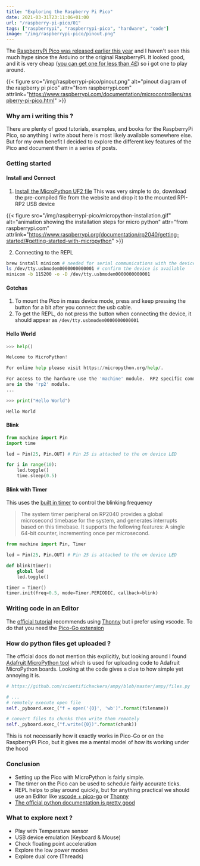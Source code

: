 ```yaml
---
title: "Exploring the Raspberry Pi Pico"
date: 2021-03-31T23:11:06+01:00
url: "/raspberry-pi-pico/01"
tags: ["raspberrypi", "raspberrypi-pico", "hardware", "code"]
image: "/img/raspberrypi-pico/pinout.png"
---
```


The [RaspberryPi Pico was released earlier this year](https://www.raspberrypi.org/blog/raspberry-pi-silicon-pico-now-on-sale/) and I haven't seen this much hype since the Arduino or the original RaspberryPi. It looked good, and it is very cheap ([you can get one for less than 4£](https://thepihut.com/products/raspberry-pi-pico)) so i got one to play around.

{{< figure src="/img/raspberrypi-pico/pinout.png" alt="pinout diagram of the raspberry pi pico" attr="from raspberrypi.com" attrlink="https://www.raspberrypi.com/documentation/microcontrollers/raspberry-pi-pico.html" >}}


### Why am i writing this ?

There are plenty of good tutorials, examples, and books for the RaspberryPi Pico, so anything i write about here is most likely available somewhere else. But for my own benefit I decided to explore the different key features of the Pico and document them in a series of posts.

### Getting started

#### Install and Connect

1. [Install the MicroPython UF2 file](https://www.raspberrypi.org/documentation/rp2040/getting-started/#getting-started-with-micropython)
This was very simple to do, download the pre-compiled file from the website and drop it to the mounted RPI-RP2 USB device

{{< figure src="/img/raspberrypi-pico/micropython-installation.gif" alt="animation showing the installation steps for micro python" attr="from raspberrypi.com" attrlink="https://www.raspberrypi.org/documentation/rp2040/getting-started/#getting-started-with-micropython" >}}


2. Connecting to the REPL

```bash
brew install minicom # needed for serial communications with the device
ls /dev/tty.usbmodem0000000000001 # confirm the device is available
minicom -b 115200 -o -D /dev/tty.usbmodem0000000000001
```

#### Gotchas

1. To mount the Pico in mass device mode, press and keep pressing the button for a bit after you connect the usb cable.
2. To get the REPL, do not press the button when connecting the device, it should appear as `/dev/tty.usbmodem0000000000001`

#### Hello World

```python
>>> help()

Welcome to MicroPython!

For online help please visit https://micropython.org/help/.

For access to the hardware use the 'machine' module.  RP2 specific commands
are in the 'rp2' module.
...

>>> print("Hello World")

Hello World
```

#### Blink

```python
from machine import Pin
import time

led = Pin(25, Pin.OUT) # Pin 25 is attached to the on device LED

for i in range(10):
    led.toggle()
    time.sleep(0.5)
```

#### Blink with Timer

This uses the [built in timer](https://datasheets.raspberrypi.org/rp2040/rp2040-datasheet.pdf) to control the blinking frequency

> The system timer peripheral on RP2040 provides a global microsecond timebase for the system, and generates
> interrupts based on this timebase. It supports the following features:
> A single 64-bit counter, incrementing once per microsecond.

```python
from machine import Pin, Timer

led = Pin(25, Pin.OUT) # Pin 25 is attached to the on device LED

def blink(timer):
    global led
    led.toggle()

timer = Timer()
timer.init(freq=0.5, mode=Timer.PERIODIC, callback=blink)
```

### Writing code in an Editor

The [official tutorial](https://projects.raspberrypi.org/en/projects/getting-started-with-the-pico/2) recommends using [Thonny](https://thonny.org/) but i prefer using vscode. To do that you need the [Pico-Go extension](https://marketplace.visualstudio.com/items?itemName=ChrisWood.pico-go)

### How do python files get uploaded ?

The official docs do not mention this explicitly, but looking around I found [Adafruit MicroPython tool](https://github.com/scientifichackers/ampy) which is used for uploading code to Adafruit MicroPython boards. Looking at the code gives a clue to how simple yet annoying it is.

```python
# https://github.com/scientifichackers/ampy/blob/master/ampy/files.py

# ...
# remotely execute open file
self._pyboard.exec_("f = open('{0}', 'wb')".format(filename))

# convert files to chunks then write them remotely
self._pyboard.exec_("f.write({0})".format(chunk))
```

This is not necessarily how it exactly works in Pico-Go or on the RaspberryPi Pico, but it gives me a mental model of how its working under the hood

### Conclusion

* Setting up the Pico with MicroPython is fairly simple.
* The timer on the Pico can be used to schedule fairly accurate ticks.
* REPL helps to play around quickly, but for anything practical we should use an Editor like [vscode + pico-go](https://marketplace.visualstudio.com/items?itemName=ChrisWood.pico-go) or [Thonny](https://thonny.org/)
* [The official python documentation is pretty good](https://datasheets.raspberrypi.org/pico/raspberry-pi-pico-python-sdk.pdf)

### What to explore next ?

* Play with Temperature sensor
* USB device emulation (Keyboard & Mouse)
* Check floating point acceleration
* Explore the low power modes
* Explore dual core (Threads)
